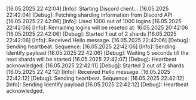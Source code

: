 [16.05.2025 22:42:04] [Info]: Starting Discord client...
[16.05.2025 22:42:04] [Debug]: Fetching sharding information from Discord API
[16.05.2025 22:42:06] [Info]: Used 1000 out of 1000 logins
[16.05.2025 22:42:06] [Info]: Remaining logins will be reseted at: 16.05.2025 20:42:06
[16.05.2025 22:42:06] [Debug]: Started 1 out of 2 shards
[16.05.2025 22:42:06] [Info]: Received Hello message.
[16.05.2025 22:42:06] [Debug]: Sending heartbeat. Sequence: 
[16.05.2025 22:42:06] [Info]: Sending Identify payload
[16.05.2025 22:42:06] [Debug]: Waiting 5 seconds till the next shards will be started
[16.05.2025 22:42:07] [Debug]: Heartbeat acknowledged.
[16.05.2025 22:42:11] [Debug]: Started 2 out of 2 shards
[16.05.2025 22:42:12] [Info]: Received Hello message.
[16.05.2025 22:42:12] [Debug]: Sending heartbeat. Sequence: 
[16.05.2025 22:42:12] [Info]: Sending Identify payload
[16.05.2025 22:42:12] [Debug]: Heartbeat acknowledged.
